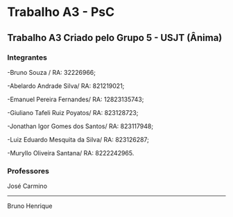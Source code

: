 # Trabalho A3 - PsC

## Trabalho A3 Criado pelo Grupo 5 - USJT (Ânima)

### Integrantes

-Bruno Souza / RA: 32226966;

-Abelardo Andrade Silva/ RA: 821219021; 

-Emanuel Pereira Fernandes/ RA: 12823135743; 

-Giuliano Tafeli Ruiz Poyatos/ RA: 823128723; 

-Jonathan Igor Gomes dos Santos/ RA: 823117948; 

-Luiz Eduardo Mesquita da Silva/ RA: 823126287; 

-Muryllo Oliveira Santana/ RA: 8222242965.   

### Professores

José Carmino
***
Bruno Henrique
